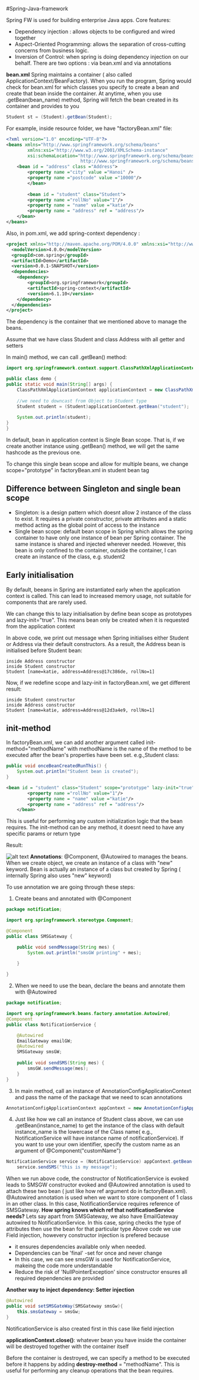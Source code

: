 #Spring-Java-framework

Spring FW is used for building enterprise Java apps. Core features: 
- Dependency injection : allows objects to be configured and wired together
- Aspect-Oriented Programming: allows the separation of cross-cutting concerns from business logic. 
- Inversion of Control: when spring is doing dependency injection on our behalf. There are two options : via bean.xml and via annotations

**bean.xml**
Spring maintains a container ( also called ApplicationContext/BeanFactory). When you run the program, Spring would check for bean.xml for which classes you specify to create a bean and create that bean inside the container. At anytime, when you use .getBean(bean_name) method, Spring will fetch the bean created in its container and provides to you
```java
Student st = (Student).getBean(Student);
```
For example, inside resource folder, we have "factoryBean.xml" file: 

```xml
<?xml version="1.0" encoding="UTF-8"?>
<beans xmlns="http://www.springframework.org/schema/beans"
		xmlns:xsi="http://www.w3.org/2001/XMLSchema-instance"
		xsi:schemaLocation="http://www.springframework.org/schema/beans
							http://www.springframework.org/schema/beans/spring-beans.xsd">
	<bean id = "address" class ="Address">
		<property name ="city" value ="Hanoi" />
		<property name ="postcode" value ="10000"/>
		</bean>
		
		<bean id = "student" class="Student">
		<property name ="rollNo" value="1"/>
		<property name = "name" value ="katie"/>
		<property name = "address" ref = "address"/>
	</bean>
</beans>
```
Also, in pom.xml, we add spring-context dependency : 
```xml
<project xmlns="http://maven.apache.org/POM/4.0.0" xmlns:xsi="http://www.w3.org/2001/XMLSchema-instance" xsi:schemaLocation="http://maven.apache.org/POM/4.0.0 https://maven.apache.org/xsd/maven-4.0.0.xsd">
  <modelVersion>4.0.0</modelVersion>
  <groupId>com.spring</groupId>
  <artifactId>Demo</artifactId>
  <version>0.0.1-SNAPSHOT</version>
  <dependencies>
  	<dependency>
  		<groupId>org.springframework</groupId>
  		<artifactId>spring-context</artifactId>
  		<version>6.1.10</version>
  	</dependency>
  </dependencies>
</project>

```
The dependency is the container that we mentioned above to manage the beans. 

Assume that we have class Student and class Address with all getter and setters

In main() method, we can call .getBean() method: 

```java
import org.springframework.context.support.ClassPathXmlApplicationContext;

public class demo {
public static void main(String[] args) {
	ClassPathXmlApplicationContext applicationContext = new ClassPathXmlApplicationContext("factoryBean.xml");
	
	//we need to downcast from Object to Student type
	Student student = (Student)applicationContext.getBean("student");
	
	System.out.println(student);
}
}
```
In default, bean in application context is Single Bean scope. That is, if we create another instance using .getBean() method, we will get the same hashcode as the previous one. 

To change this single bean scope and allow for multiple beans, we change scope="prototype" in factoryBean.xml in student bean tag

## Difference between Singleton and single bean scope
- Singleton: is a design pattern which doesnt allow 2 instance of the class to exist. It requires a private constructor, private attributes and a static method acting as the global point of access to the instance
- Single bean scope: default bean scope in Spring which allows the spring container to have only one instance of bean per Spring container. The same instance is shared and injected wherever needed. However, this bean is only confined to the container, outside the container, I can create an instance of the class, e.g. student2

## Early initialisation

By default, beeans in Spring are instantiated  early when the application context is called. This can lead to increased memory usage, not suitable for components that are rarely used. 

We can change this to lazy initialisation by define bean scope as prototypes and lazy-init="true". This means bean only be created when it is requested from the application context

In above code, we print out message when Spring initialises either Student or Address via their default constructors. As a result, the Address bean is initialised before Student bean: 

```
inside Address constructor
inside Student constructor
Student [name=katie, address=Address@17c386de, rollNo=1]
```
Now, if we redefine scope and lazy-init in factoryBean.xml, we get different result:
```
inside Student constructor
inside Address constructor
Student [name=katie, address=Address@12d3a4e9, rollNo=1]
```
## init-method 

In factoryBean.xml, we can add another argument called init-method="methodName" with methodName is the name of the method to be executed after the bean's properties have been set. 
e.g.,Student class:
```java
public void onceBeanCreatedRunThis() {
	System.out.println("Student bean is created");
}
```
```xml
<bean id = "student" class="Student" scope="prototype" lazy-init="true" init-method="onceBeanCreatedRunThis">
		<property name ="rollNo" value="1"/>
		<property name = "name" value ="katie"/>
		<property name = "address" ref = "address"/>
	</bean>
```
This is useful for performing any custom initialization logic that the bean requires. The init-method can be any method, it doesnt need to have any specific params or return type

Result: 

![alt text](SS/image.png)
**Annotations**: @Component, @Autowired to manages the beans. When we create object, we create an instance of a class with "new" keyword. Bean is actually an instance of a class but created by Spring ( internally Spring also uses "new" keyword)

To use annotation we are going through these steps: 
1. Create beans and annotated with @Component
```java
package notification;

import org.springframework.stereotype.Component;

@Component
public class SMSGateway {

	public void sendMessage(String mes) {
		System.out.println("smsGW printing" + mes);
		
	}

}
```
2. When we need to use the bean, declare the beans and annotate them with @Autowired 

```java
package notification;

import org.springframework.beans.factory.annotation.Autowired;
@Component
public class NotificationService {

	@Autowired
	EmailGateway emailGW;
	@Autowired
	SMSGateway smsGW;
	
	public void sendSMS(String mes) {
		smsGW.sendMessage(mes);
	}
}
```
3. In main method, call an instance of AnnotationConfigApplicationContext and pass the name of the package that we need to scan annotations

```java
AnnotationConfigApplicationContext appContext = new AnnotationConfigApplicationContext("notification");
```
4. Just like how we call an instance of Student class above, we can use .getBean(instance_name) to get the instance of the class with default instance_name is the lowercase of the Class name( e.g., NotificationService will have instance name of notificationService). If you want to use your own identifier, specify the custom name as an argument of @Component("customName")
```java
NotificationService service = (NotificationService) appContext.getBean("notificationService");
	service.sendSMS("this is my message");
```

When we run above code, the constructor of NotificationService is evoked leads to SMSGW constructor evoked and @Autowired annotation is used to attach these two bean ( just like how ref argument do in factoryBean.xml). @Autowired annotation is used when we want to store component of 1 class in an other class. In this case, NotificationService requires reference of SMSGateway.
**How spring knows which ref that notificationService needs?**
Lets say apart from SMSGateway, we also have EmailGateway autowired to NotificationService. 
In this case, spring checks the type of attributes then use the bean for that particular type
Above code we use Field injection, howevery constructor injection is prefered because 
- it ensures dependencies available only when needed. 
- Dependencies can be 'final' -set for once and never change
- In this case, we can see smsGW is used for NotificationService, makeing the code more understandable
- Reduce the risk of 'NullPointerException' since constructor ensures all required dependencies are provided

**Another way to inject dependency: Setter injection**
```java
@Autowired
public void setSMSGateWay(SMSGateway smsGw){
    this.smsGateway = smsGw;
}
```
NotificationService is also created first in this case like field injection

**applicationContext.close()**: whatever bean you have inside the container will be destroyed together with the container itself

Before the container is destroyed, we can specify a method to be executed before it happens by adding **destroy-method** = "methodName". This is useful for performing any cleanup operations that the bean requires.